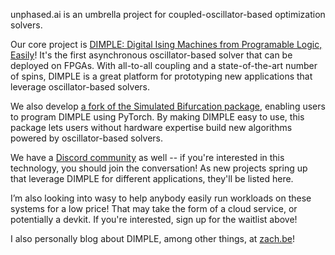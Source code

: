 unphased.ai is an umbrella project for coupled-oscillator-based optimization solvers.

Our core project is [DIMPLE: Digital Ising Machines from Programable Logic, Easily](https://github.com/zbelateche/digial-ising)! It's the first asynchronous oscillator-based solver that can be deployed on FPGAs. With all-to-all coupling and a state-of-the-art number of spins, DIMPLE is a great platform for prototyping new applications that leverage oscillator-based solvers.

We also develop [a fork of the Simulated Bifurcation package](https://github.com/zbelateche/simulated-bifurcation-ising/tree/main), enabling users to program DIMPLE using PyTorch. By making DIMPLE easy to use, this package lets users without hardware expertise build new algorithms powered by oscillator-based solvers.

We have a [Discord community](https://discord.gg/bkjgP5CY4G) as well -- if you're interested in this technology, you should join the conversation! As new projects spring up that leverage DIMPLE for different applications, they'll be listed here. 

I’m also looking into wasy to help anybody easily run workloads on these systems for a low price! That may take the form of a cloud service, or potentially a devkit. If you're interested, sign up for the waitlist above!

I also personally blog about DIMPLE, among other things, at [zach.be](https://www.zach.be)!
